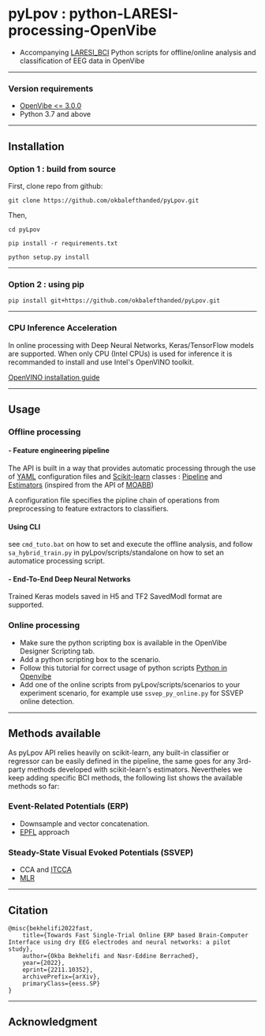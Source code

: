 # pyLpov : python-LARESI-processing-OpenVibe 

- Accompanying [LARESI_BCI](https://github.com/okbalefthanded/Laresi_BCI) Python scripts for offline/online analysis and classification of EEG data in OpenVibe 

---

### Version requirements
- [OpenVibe <= 3.0.0](http://openvibe.inria.fr/downloads/)
- Python 3.7 and above 

---

## Installation

### Option 1 : build from source
First, clone repo from github:

```
git clone https://github.com/okbalefthanded/pyLpov.git
```
Then,  

```
cd pyLpov

pip install -r requirements.txt

python setup.py install
```
---
### Option 2 : using pip 
```
pip install git+https://github.com/okbalefthanded/pyLpov.git
```
---
### CPU Inference Acceleration
In online processing with Deep Neural Networks, Keras/TensorFlow models are supported. When only CPU (Intel CPUs) is used for inference it is recommanded to install and use Intel's OpenVINO toolkit. 

[OpenVINO installation guide](https://docs.openvinotoolkit.org/latest/openvino_docs_install_guides_installing_openvino_windows.html)

---
## Usage

### Offline processing
#### - Feature engineering pipeline 
The API is built in a way that provides automatic processing through the use of [YAML](https://wiki.python.org/moin/YAML) configuration files and [Scikit-learn](https://scikit-learn.org/stable/) classes : [Pipeline](https://scikit-learn.org/stable/modules/compose.html#pipeline)  and [Estimators](https://scikit-learn.org/stable/modules/generated/sklearn.base.BaseEstimator.html?highlight=estimator#sklearn.base.BaseEstimator) (inspired from the API of [MOABB](https://github.com/NeuroTechX/moabb))

A configuration file specifies the pipline chain of operations from preprocessing to feature extractors to classifiers.

#### Using CLI
see ```cmd_tuto.bat``` on how to set and execute the offline analysis, and follow ```sa_hybrid_train.py``` in pyLpov/scripts/standalone on how to set an automatice processing script.

#### - End-To-End Deep Neural Networks
Trained Keras models saved in H5 and TF2 SavedModl format are supported.

### Online processing 
- Make sure the python scripting box is available in the OpenVibe Designer Scripting tab.
- Add a python scripting box to the scenario.
- Follow this tutorial for correct usage of python scripts [Python in Openvibe](http://openvibe.inria.fr/tutorial-using-python-with-openvibe/)
- Add one of the online scripts from pyLpov/scripts/scenarios to your experiment scenario, for example use ```ssvep_py_online.py``` for SSVEP online detection.

---
## Methods available

As pyLpov API relies heavily on scikit-learn, any built-in classifier or regressor can be easily defined in the pipeline, the same goes for any 3rd-party methods developed with scikit-learn's estimators. Nevertheles we keep adding specific BCI methods, the following list shows the available methods so far:

### Event-Related Potentials (ERP)
- Downsample and vector concatenation.
- [EPFL](http://infoscience.epfl.ch/record/101093) approach

### Steady-State Visual Evoked Potentials (SSVEP) 
- CCA and [ITCCA](https://journals.plos.org/plosone/article?id=10.1371/journal.pone.0140703) 
- [MLR](https://ieeexplore.ieee.org/abstract/document/7389413/)
---

## Citation
```
@misc{bekhelifi2022fast,
    title={Towards Fast Single-Trial Online ERP based Brain-Computer Interface using dry EEG electrodes and neural networks: a pilot study},
    author={Okba Bekhelifi and Nasr-Eddine Berrached},
    year={2022},
    eprint={2211.10352},
    archivePrefix={arXiv},
    primaryClass={eess.SP}
}
```
---

## Acknowledgment

